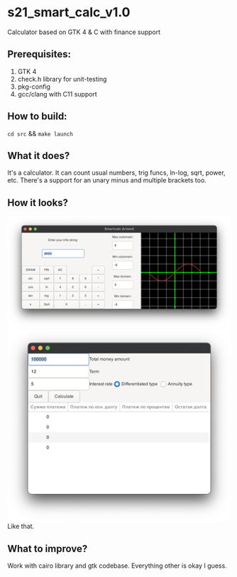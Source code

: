 # s21_smart_calc_v1.0
Calculator based on GTK 4 &amp; C with finance support

## Prerequisites:
1. GTK 4
2. check.h library for unit-testing
3. pkg-config
4. gcc/clang with C11 support

## How to build:
`cd src` && `make launch`

## What it does?

It's a calculator. It can count usual numbers, trig funcs, ln-log, sqrt, power, etc.
There's a support for an unary minus and multiple brackets too.

## How it looks?
![](<img/basic_calc.png>)
![](<img/finance_calcus.png>)
Like that.

## What to improve?

Work with cairo library and gtk codebase. Everything other is okay I guess.
